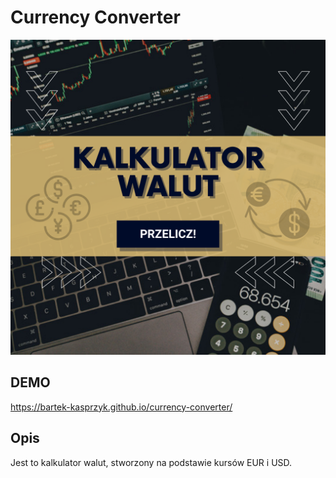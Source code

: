 # Currency Converter

![logo strony](/images/share.png)

## DEMO

https://bartek-kasprzyk.github.io/currency-converter/

## Opis

Jest to kalkulator walut, stworzony na podstawie kursów EUR i USD.
